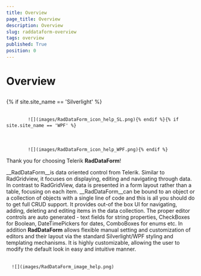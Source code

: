 ```yaml
---
title: Overview
page_title: Overview
description: Overview
slug: raddataform-overview
tags: overview
published: True
position: 0
---
```


# Overview



## 

{% if site.site_name == 'Silverlight' %}


				 
			![](images/RadDataForm_icon_help_SL.png){% endif %}{% if site.site_name == 'WPF' %}


				 
			![](images/RadDataForm_icon_help_WPF.png){% endif %}

Thank you for choosing Telerik __RadDataForm__!

__RadDataForm__is data oriented control from Telerik. Similar to RadGridview, it focuses on displaying, editing and navigating through data. In contrast to RadGridView, data is presented in a form layout rather than a table, focusing on each item.
          __RadDataForm__can be bound to an object or a collection of objects with a single line of code and this is all you should do to get full CRUD support. It provides out-of the box UI for navigating, adding, deleting and editing items in the data collection. The proper editor controls are auto generated - text fields for string properties, CheckBoxes for Boolean, DateTimePickers for dates, ComboBoxes for enums etc. In addition __RadDataForm__ allows flexible manual setting and customization of editors and their layout via the standard Silverlight/WPF styling and templating mechanisms.  It is highly customizable, allowing the user to modify the default look in easy and intuitive manner. 




         
      ![](images/RadDataForm_image_help.png)


